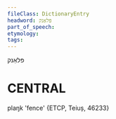 ```yaml
---
fileClass: DictionaryEntry
headword: פּלאַנק
part_of_speech: 
etymology: 
tags: 
---
```

פּלאַנק

CENTRAL
========

plaŋk 'fence' {ETCP, Teiuș, 46233}
